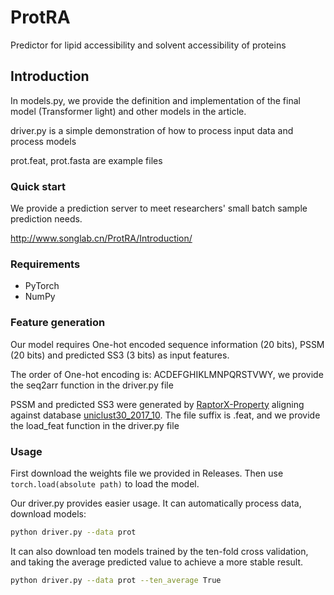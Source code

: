 # ProtRA
Predictor for lipid accessibility and solvent accessibility of proteins 
## Introduction
In models.py, we provide the definition and implementation of the final model (Transformer light) and other models in the article.

driver.py is a simple demonstration of how to process input data and process models

prot.feat, prot.fasta are example files
### Quick start
We provide a prediction server to meet researchers' small batch sample prediction needs.
  
  http://www.songlab.cn/ProtRA/Introduction/
### Requirements
* PyTorch
* NumPy
### Feature generation
Our model requires One-hot encoded sequence information (20 bits), PSSM (20 bits) and predicted SS3 (3 bits) as input features.

The order of One-hot encoding is: ACDEFGHIKLMNPQRSTVWY,
we provide the seq2arr function in the driver.py file

PSSM and predicted SS3 were generated by [RaptorX-Property](https://github.com/realbigws/RaptorX_Property_Fast) aligning against database [uniclust30_2017_10](http://wwwuser.gwdg.de/~compbiol/uniclust/2017_10/). The file suffix is .feat, and we provide the load_feat function in the driver.py file
### Usage
First download the weights file we provided in Releases. Then use `torch.load(absolute path)` to load the model.

Our driver.py provides easier usage. It can automatically process data, download models:
```bash
python driver.py --data prot 
```

It can also download ten models trained by the ten-fold cross validation, and taking the average predicted value to achieve a more stable result.
```bash
python driver.py --data prot --ten_average True 
```
